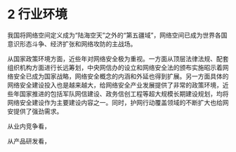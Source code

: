 # 2 行业环境

我国将网络空间定义成为“陆海空天”之外的“第五疆域”，网络空间已成为世界各国意识形态斗争、经济扩张和网络攻防的主战场。

从国家政策环境方面，近些年对网络安全极为重视。一方面从顶层法律法规、配套组织机构方面进行长远筹划，中央网信办的设立和网络安全法的颁布实施昭示着网络安全已成为国家战略，网络安全概念的内涵和外延也得到扩展。另一方面具体的网络安全建设投入也是越来越大，给网络安全产业发展提供了非常的政策环境，近些年国家推进的包括军队网信建设、政务信创工程等超大规模长期建设规划，均将网络安全建设作为主要建设内容之一。同时，护网行动覆盖领域的不断扩大也给网安提供了强劲需求。

从业内竞争看，

从产品研发看，
